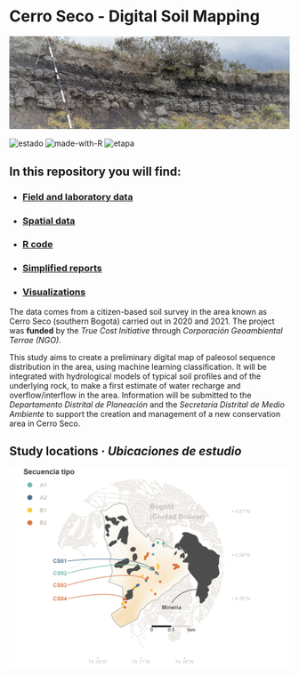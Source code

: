 # Cerro Seco - Digital Soil Mapping

![*Residual and buried paleosol in Cerro Seco (tepetate, cangahua)*](/IMG_20210307_110010.jpg)

![estado](https://img.shields.io/badge/status-active-green&?style=for-the-badge&logo=appveyor) ![made-with-R](https://img.shields.io/badge/R-276DC3?style=for-the-badge&logo=r&logoColor=white) ![etapa](https://img.shields.io/badge/stage-modeling-yellow&?style=for-the-badge&logo=appveyor)

 ## In this repository you will find:
 * ### [Field and laboratory data](/Datos)
 * ### [Spatial data](/Datos_GIS)
 * ### [R code](/R)
 * ### [Simplified reports](/Reportes)
 * ### [Visualizations](/Graficas)


The data comes from a citizen-based soil survey in the area known as Cerro Seco (southern Bogotá) carried out in 2020 and 2021. The project was **funded** by the *True Cost Initiative* through *Corporación Geoambiental Terrae (NGO)*. 
 
This study aims to create a preliminary digital map of paleosol sequence distribution in the area, using machine learning classification. It will be integrated with hydrological models of typical soil profiles and of the underlying rock, to make a first estimate of water recharge and overflow/interflow in the area. Information will be submitted to the *Departamento Distrital de Planeación* and the *Secretaría Distrital de Medio Ambiente* to support the creation and management of a new conservation area in Cerro Seco.
 
## Study locations · *Ubicaciones de estudio*
  ![Location Cerro Seco](Graficas/localizaciones.png)
 
